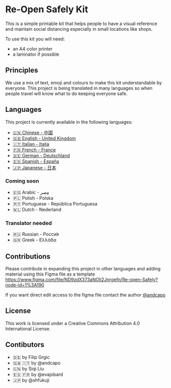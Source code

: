 # Re-Open Safely Kit
This is a simple printable kit that helps people to have a visual reference and maintain social distancing especially in small locations like shops.

To use this kit you will need:
* an A4 color printer
* a laminator if possible

## Principles
We use a mix of text, emoji and colours to make this kit understandable by everyone. This project is being translated in many languages so when people travel will know what to do keeping everyone safe.

## Languages
This project is currently available in the following languages: 

* [🇨🇳 Chinese - 中国](https://github.com/andcapo/re-open/blob/master/ZH/Chinese%20-%20Re-open%20Safely.pdf)
* [🇬🇧 English - United Kingdom](https://github.com/andcapo/re-open/blob/master/IT/Italian%20-%20Re-open%20Safely.pdf)
* [🇮🇹 Italian - Italia](https://github.com/andcapo/re-open/blob/master/EN/English%20-%20Re-open%20Safely.pdf)
* [🇫🇷 French - France](https://github.com/andcapo/re-open/blob/master/FR/French%20-%20Re-open%20Safely.pdf)
* [🇩🇪 German - Deutschland](https://github.com/andcapo/re-open/blob/master/DE/German%20-%20Re-open%20Safely.pdf)
* [🇪🇸 Spanish - España](https://github.com/andcapo/re-open/blob/master/ES/Spanish%20-%20Re-open%20Safely.pdf)
* [🇯🇵 Japanese - 日本](https://github.com/andcapo/re-open/blob/master/JA/Japanese%20-%20Re-open%20Safely.pdf)

### Coming soon
* 🇪🇬 Arabic - مِصر
* 🇵🇱 Polish - Polska
* 🇵🇹 Portuguese - República Portuguesa
* 🇳🇱 Dutch - Nederland

### Translator needed
* 🇷🇺 Russian - Росси́я
* 🇬🇷 Greek - Ελλάδα

## Contributions
Please contribute in expanding this project in other languages and adding material using this Figma file as a template
https://www.figma.com/file/ND9zdX373aNOIi2Jnrgefn/Re-open-Safely?node-id=1%3A190

If you want direct edit access to the figma file contact the author [@andcapo](https://github.com/andcapo)

## License
This work is licensed under a Creative Commons Attribution 4.0 International License.

## Contibutors
* 🇩🇪 by Filip Grgic
* 🇬🇧 🇮🇹 by @andcapo
* 🇨🇳 by Siqi Liu
* 🇪🇸 🇫🇷 by @evajobard
* 🇯🇵 by @shfukuji
